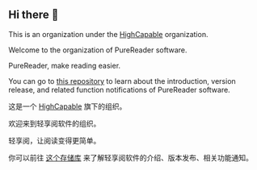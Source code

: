 ## Hi there 👋

This is an organization under the [HighCapable](https://github.com/HighCapable) organization.

Welcome to the organization of PureReader software.

PureReader, make reading easier.

You can go to [this repository](https://github.com/PureReader/PureReader-Starter) to learn about the introduction, version release, and related function notifications of PureReader software.

这是一个 [HighCapable](https://github.com/HighCapable) 旗下的组织。

欢迎来到轻享阅软件的组织。

轻享阅，让阅读变得更简单。

你可以前往 [这个存储库](https://github.com/PureReader/PureReader-Starter/blob/main/README-zh-CN.md) 来了解轻享阅软件的介绍、版本发布、相关功能通知。
